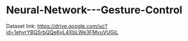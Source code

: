 # Neural-Network---Gesture-Control

Dataset link: https://drive.google.com/uc?id=1ehyrYBQ5rbQQe6yL4XbLWe3FMvuVUGiL
